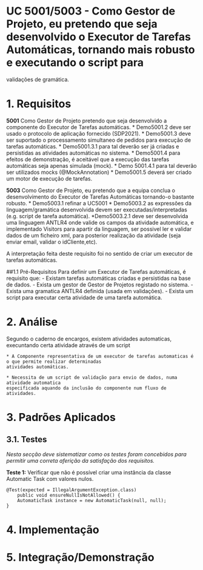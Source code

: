 # UC 5001/5003 - Como Gestor de Projeto, eu pretendo que seja desenvolvido o Executor de Tarefas Automáticas, tornando mais robusto e executando o script para
validações de gramática.

# 1. Requisitos
**5001** Como Gestor de Projeto pretendo que seja desenvolvido a componente do Executor de Tarefas automáticas.
	* Demo5001.2 deve ser usado o protocolo de aplicação fornecido (SDP2021). 
 	* Demo5001.3 deve ser suportado o processamento simultaneo de pedidos para execução de tarefas automáticas.
		* Demo5001.3.1 para tal deverão ser já criadas e persistidas as atividades automáticas no sistema.
 	* Demo5001.4 para efeitos de demonstração, é aceitável que a execução das tarefas automáticas seja apenas simulada (mock).
		* Demo 5001.4.1 para tal deverão ser utilizados mocks (@MockAnnotation)
	* Demo5001.5 deverá ser criado um motor de execução de tarefas.
	
**5003** Como Gestor de Projeto, eu pretendo que a equipa conclua o desenvolvimento do Executor de Tarefas Automáticas tornando-o bastante robusto.	
	* Demo5003.1 refinar a UC5001
	* Demo5003.2 as expressões da linguagem/gramática desenvolvida devem ser executadas/interpretadas (e.g. script de tarefa automática).
		*Demo5003.2.1 deve ser desenvolvida uma linguagem ANTLR4 onde valide os campos da atividade automática, e implementado Visitors para
		apartir da linguagem, ser possivel ler e validar dados de um ficheiro xml, para posterior realização da atividade (seja enviar email, validar o idCliente,etc).

A interpretação feita deste requisito foi no sentido de criar um executor de tarefas automáticas.

##1.1 Pré-Requisitos 
	Para definir um Executor de Tarefas automáticas, é requisito que:
		- Existam tarefas automáticas criadas e persistidas na base de dados. 
		- Exista um gestor de Gestor de Projetos registado no sistema.
		- Exista uma gramatica ANTLR4 definida (usada em validações).
		- Exista um script para executar certa atividade de uma tarefa automática. 

# 2. Análise
Segundo o caderno de encargos, existem atividades automaticas, execuntando certa atividade através de um script
	
	* A Componente representativa de um executor de tarefas automaticas é o que permite realizar determinadas
	atividades automáticas.
	
	* Necessita de um script de validação para envio de dados, numa atividade automatica
	especificada aquando da inclusão do componente num fluxo de atividades.

	

# 3. Padrões Aplicados

	

## 3.1. Testes

*Nesta secção deve sistematizar como os testes foram concebidos para permitir uma correta aferição da
satisfação dos requisitos.*

**Teste 1:** Verificar que não é possível criar uma instância da classe Automatic Task com valores nulos.

	@Test(expected = IllegalArgumentException.class)
		public void ensureNullIsNotAllowed() {
		AutomaticTask instance = new AutomaticTask(null, null);
	}

# 4. Implementação



# 5. Integração/Demonstração
